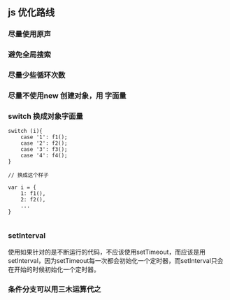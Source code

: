 ## js 优化路线

### 尽量使用原声

### 避免全局搜索

### 尽量少些循环次数

### 尽量不使用new 创建对象，用 字面量

### switch 换成对象字面量

```
switch (i){
	case '1': f1();
	case '2': f2();
	case '3': f3();
	case '4': f4();
}

// 换成这个样子

var i = {
	1: f1(),
	2: f2(),
	...
}


```
### setInterval

使用如果针对的是不断运行的代码，不应该使用setTimeout，而应该是用setInterval，因为setTimeout每一次都会初始化一个定时器，而setInterval只会在开始的时候初始化一个定时器。

### 条件分支可以用三木运算代之


